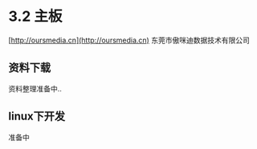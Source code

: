# 3.2 主板

[http://oursmedia.cn](http://oursmedia.cn) 东莞市傲咪迪数据技术有限公司


## 资料下载

资料整理准备中..
  
## linux下开发
准备中
